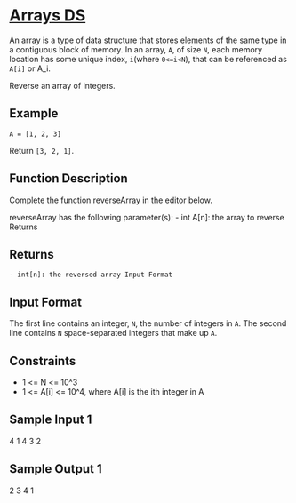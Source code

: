 # [Arrays DS](https://www.hackerrank.com/challenges/arrays-ds)

An array is a type of data structure that stores elements of the same type in a
contiguous block of memory. In an array, `A`, of size `N`, each memory location
has some unique index, `i`(where `0<=i<N`), that can be referenced as `A[i]` or
A_i.

Reverse an array of integers.

## Example

`A = [1, 2, 3]`

Return `[3, 2, 1]`.

## Function Description

Complete the function reverseArray in the editor below.

reverseArray has the following parameter(s):
    - int A[n]: the array to reverse Returns

## Returns
    - int[n]: the reversed array Input Format

## Input Format

The first line contains an integer, `N`, the number of integers in `A`.
The second line contains `N` space-separated integers that make up `A`.

## Constraints

- 1 <= N <= 10^3
- 1 <= A[i] <= 10^4, where A[i] is the ith integer in A

## Sample Input 1
4
1 4 3 2

## Sample Output 1
2 3 4 1




